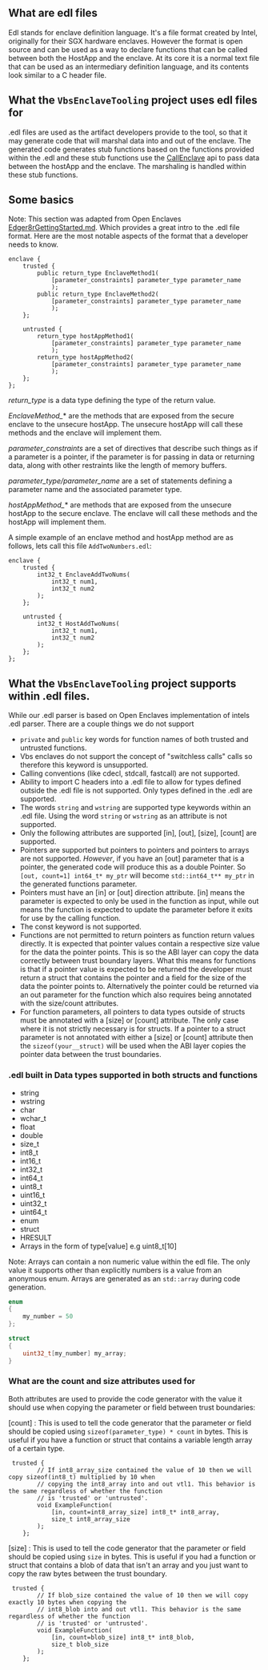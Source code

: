 ## What are edl files

Edl stands for enclave definition language. It's a file format created by Intel, originally for their SGX hardware enclaves. However
the format is open source and can be used as a way to declare functions that can be called between both the HostApp and the enclave.
At its core it is a normal text file that can be used as an intermediary definition language, and its contents look similar to a C
header file.

## What the `VbsEnclaveTooling` project uses edl files for

.edl files are used as the artifact developers provide to the tool, so that it may generate code that will marshal data into and
out of the enclave. The generated code generates stub functions based on the functions provided within the .edl and these stub
functions use the [CallEnclave](https://learn.microsoft.com/en-us/windows/win32/api/enclaveapi/nf-enclaveapi-callenclave) api to
pass data between the hostApp and the enclave. The marshaling is handled within these stub functions.

## Some basics

Note: This section was adapted from Open Enclaves [Edger8rGettingStarted.md](https://github.com/openenclave/openenclave/blob/master/docs/GettingStartedDocs/Edger8rGettingStarted.md?plain=1).
Which provides a great intro to the .edl file format. Here are the most notable aspects of the format that a developer
needs to know.

```edl
enclave {
    trusted {
        public return_type EnclaveMethod1(
            [parameter_constraints] parameter_type parameter_name
            );
        public return_type EnclaveMethod2(
            [parameter_constraints] parameter_type parameter_name
            );
    };

    untrusted {
        return_type hostAppMethod1(
            [parameter_constraints] parameter_type parameter_name
            );
        return_type hostAppMethod2(
            [parameter_constraints] parameter_type parameter_name
            );
    };
};
```

*return_type* is a data type defining the type of the return value.

*EnclaveMethod_** are the methods that are exposed from the secure enclave to the unsecure hostApp. The unsecure hostApp will call these methods and the enclave will implement them.

*parameter_constraints* are a set of directives that describe such things as if a parameter is a pointer, if the parameter is for passing in data or returning data, along with other restraints like the length of memory buffers.

*parameter_type/parameter_name* are a set of statements defining a parameter name and the associated parameter type.

*hostAppMethod_** are methods that are exposed from the unsecure hostApp to the secure enclave. The enclave will call these methods and the hostApp will implement them.

A simple example of an enclave method and hostApp method are as follows, lets call this file `AddTwoNumbers.edl`:

```edl
enclave {
    trusted {
        int32_t EnclaveAddTwoNums(
            int32_t num1,
            int32_t num2
        );
    };

    untrusted {
        int32_t HostAddTwoNums(
            int32_t num1,
            int32_t num2
        );
    };
};
```


## What the `VbsEnclaveTooling` project supports within .edl files.

While our .edl parser is based on Open Enclaves implementation of intels .edl parser. There are a couple things we do not support

- `private` and `public` key words for function names of both trusted and untrusted functions.
- Vbs enclaves do not support the concept of "switchless calls" calls so therefore this keyword is unsupported.
- Calling conventions (like cdecl, stdcall, fastcall) are not supported.
- Ability to import C headers into a .edl file to allow for types defined outside the .edl file is not supported. Only types defined in the .edl are supported.
- The words `string`  and `wstring` are supported type keywords within an .edl file. Using the word `string` or `wstring` as an attribute is not supported.
- Only the following attributes are supported [in], [out], [size], [count] are supported.
- Pointers are supported but pointers to pointers and pointers to arrays are not supported. *However*, if you have an 
  [out] parameter that is a pointer, the generated code will produce this as a double Pointer. So `[out, count=1] int64_t* my_ptr`
  will become `std::int64_t** my_ptr` in the generated functions parameter.
- Pointers must have an [in] or [out] direction attribute. [in] means the parameter is expected to only be used in 
  the function as input, while out means the function is expected to update the parameter before it exits for use 
  by the calling function.
- The const keyword is not supported.
- Functions are not permitted to return pointers as function return values directly. It is expected that pointer
  values contain a respective size value for the data the pointer points. This is so the ABI layer can copy the 
  data correctly between trust boundary layers. What this means for functions is that if a pointer value 
  is expected to be returned the developer must return a struct that contains the pointer and a
  field for the size of the data the pointer points to. Alternatively the pointer could be returned via an out 
  parameter for the function which also requires being annotated with the size/count attributes. 
- For function parameters, all pointers to data types outside of structs must be annotated with a [size] or 
  [count] attribute. The only case where it is not strictly necessary is for structs. If a pointer to a struct 
  parameter is not annotated with either a [size] or [count] attribute then the `sizeof(your__struct)` will be
  used when the ABI layer copies the pointer data between the trust boundaries.

### .edl built in Data types supported in both structs and functions
- string
- wstring
- char
- wchar_t
- float
- double
- size_t
- int8_t
- int16_t
- int32_t
- int64_t
- uint8_t
- uint16_t
- uint32_t
- uint64_t
- enum
- struct
- HRESULT
- Arrays in the form of type[value] e.g uint8_t[10]

Note: Arrays can contain a non numeric value within the edl file. The only value it supports other than
explicitly numbers is a value from an anonymous enum. Arrays are generated as an `std::array` during
code generation.

```C++
enum
{
    my_number = 50
};

struct
{
    uint32_t[my_number] my_array;
}
```
### What are the count and size attributes used for
Both attributes are used to provide the code generator with the value it should use when copying the
parameter or field between trust boundaries:

[count] : This is used to tell the code generator that the parameter or field should be copied using
          `sizeof(parameter_type) * count` in bytes. This is useful if you have a function or struct that contains
          a variable length array of a certain type.
```
 trusted {
        // If int8_array_size contained the value of 10 then we will copy sizeof(int8_t) multiplied by 10 when 
        // copying the int8_array into and out vtl1. This behavior is the same regardless of whether the function
        // is 'trusted' or 'untrusted'.
        void ExampleFunction(
            [in, count=int8_array_size] int8_t* int8_array,
            size_t int8_array_size
        );
    };
```

[size] : This is used to tell the code generator that the parameter or field should be copied using
          `size` in bytes. This is useful if you had a function or struct that contains
          a blob of data that isn't an array and you just want to copy the raw bytes between the trust
          boundary.
```
 trusted {
        // If blob_size contained the value of 10 then we will copy exactly 10 bytes when copying the 
        // int8_blob into and out vtl1. This behavior is the same regardless of whether the function
        // is 'trusted' or 'untrusted'.
        void ExampleFunction(
            [in, count=blob_size] int8_t* int8_blob,
            size_t blob_size
        );
    };
```
